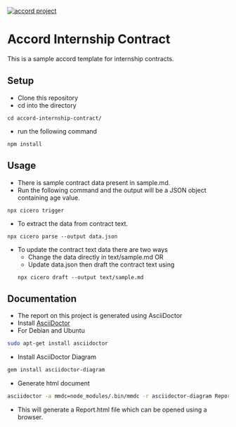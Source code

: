 [![accord project](https://img.shields.io/badge/powered%20by-accord%20project-19C6C8.svg)](https://www.accordproject.org/)

# Accord Internship Contract
 This is a sample accord template for internship contracts.

## Setup
- Clone this repository
- cd into the directory

```shell
cd accord-internship-contract/
```

- run the following command
```shell
npm install
```

## Usage
- There is sample contract data present in sample.md.
- Run the following command and the output will be a JSON object containing age value.
```shell
npx cicero trigger
```

- To extract the data from contract text.
```shell
npx cicero parse --output data.json
```

- To update the contract text data there are two ways
  - Change the data directly in text/sample.md OR
  - Update data.json then draft the contract text using
  ```shell
  npx cicero draft --output text/sample.md
  ```
## Documentation

- The report on this project is generated using AsciiDoctor
- Install [AsciiDoctor](https://asciidoctor.org/docs/user-manual/#installing-the-asciidoctor-ruby-gem)
- For Debian and Ubuntu
```sh
sudo apt-get install asciidoctor
```
- Install AsciiDoctor Diagram
```sh
gem install asciidoctor-diagram
```
- Generate html document
```sh
asciidoctor -a mmdc=node_modules/.bin/mmdc -r asciidoctor-diagram Report.adoc
```
- This will generate a Report.html file which can be opened using a browser.